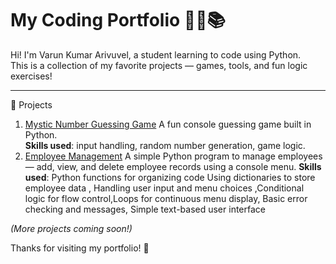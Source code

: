 # My Coding Portfolio 🧑‍💻📚

Hi! I'm Varun Kumar Arivuvel, a student learning to code using Python.  
This is a collection of my favorite projects — games, tools, and fun logic exercises!

---

 🧩 Projects

 1. [Mystic Number Guessing Game](https://github.com/yourusername/mystic-number-guessing-game)
A fun console guessing game built in Python.  
**Skills used**: input handling, random number generation, game logic.
 2. [Employee Management](https://github.com/your-username/employee-management/blob/main/employee_management.py)
A simple Python program to manage employees — add, view, and delete employee records using a console menu.
**Skills used**: Python functions for organizing code
Using dictionaries to store employee data , Handling user input and menu choices ,Conditional logic for flow control,Loops for continuous menu display, Basic error checking and messages, Simple text-based user interface




*(More projects coming soon!)*



Thanks for visiting my portfolio! 🎉
